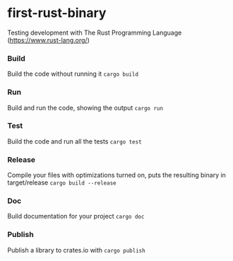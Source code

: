 # first-rust-binary
Testing development with The Rust Programming Language (https://www.rust-lang.org/)

### Build
Build the code without running it
`cargo build`

### Run
Build and run the code, showing the output
`cargo run`

### Test
Build the code and run all the tests
`cargo test`

### Release
Compile your files with optimizations turned on, puts the resulting binary in target/release
`cargo build --release`

### Doc
Build documentation for your project
`cargo doc`

### Publish
Publish a library to crates.io with
`cargo publish`